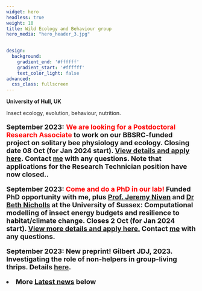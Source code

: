```yaml
---
widget: hero
headless: true
weight: 10
title: Wild Ecology and Behaviour group
hero_media: "hero_header_3.jpg"

    
design:
  background:
    gradient_end: '#ffffff'
    gradient_start: '#ffffff'
    text_color_light: false
advanced:
  css_class: fullscreen
---
```

<style>
            .my_text
            {
                font-size:      18px;
            }
            em {
                color: #ff0000;
            }
</style>
        
**University of Hull, UK**

<div>Insect ecology, evolution, behaviour, nutrition.
</div>
<p>
<p>
<div class='my_text'>
<p><b>September 2023:</b> <b><font color='red'>We are looking for a <b>Postdoctoral Research Associate</b></font> to work on our BBSRC-funded project on solitary bee physiology and ecology. <b>Closing date 08 Oct</b> (for Jan 2024 start). <a href='https://jobs.hull.ac.uk/Vacancy.aspx?ref=UOH-TA-0079'>View details and apply here</a>. Contact <a href='https://wildecolhull.netlify.app/authors/james-gilbert/'>me</a> with any questions. Note that <b>applications for the Research Technician position have now closed.</b>.

<p><b>September 2023:</b> <b><font color='red'>Come and do a PhD in our lab!</font></b> 
Funded PhD opportunity with me, plus <a href='https://profiles.sussex.ac.uk/p280331-jeremy-niven'>Prof. Jeremy Niven</a> and <a href='https://profiles.sussex.ac.uk/p339798-beth-nicholls'>Dr Beth Nicholls</a> at the University of Sussex: Computational modelling of insect energy budgets and resilience to habitat/climate change. Closes 2 Oct (for Jan 2024 start). <a href='https://www.hull.ac.uk/study/postgraduate/research/phd/funded/computational-modelling-of-insect-energy-budgets-to-determine-the-impact-of-a-changing-environmental-conditions'>View more details and apply here.</a> 
Contact <a href='https://wildecolhull.netlify.app/authors/james-gilbert/'>me</a> with any questions.

<p><b>September 2023:</b> <b>New preprint!</b> Gilbert JDJ, 2023. Investigating the role of non-helpers in group-living thrips. Details <a href='https://www.biorxiv.org/content/10.1101/2023.09.08.556834v1'>here</a>.


<li>More <a href='#posts'>Latest news</a> below</div>
